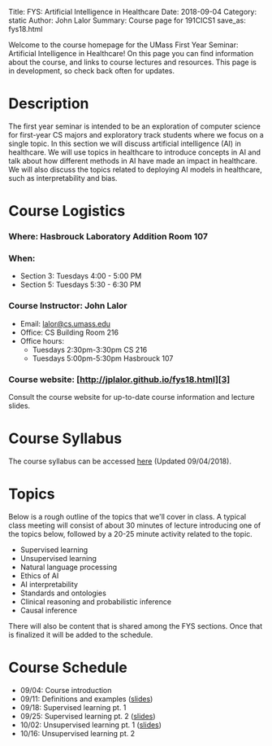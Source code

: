 Title: FYS: Artificial Intelligence in Healthcare
Date: 2018-09-04
Category: static
Author: John Lalor
Summary: Course page for 191CICS1
save_as: fys18.html

Welcome to the course homepage for the UMass First Year Seminar: Artificial Intelligence in Healthcare! On this page you can find information about the course, and links to course lectures and resources. This page is in development, so check back often for updates.

# Description
The first year seminar is intended to be an exploration of computer science for first-year CS majors and exploratory track students where we focus on a single topic. In this section we will discuss artificial intelligence (AI) in healthcare. We will use topics in healthcare to introduce concepts in AI and talk about how different methods in AI have made an impact in healthcare. We will also discuss the topics related to deploying AI models in healthcare, such as interpretability and bias.

# Course Logistics
### Where: Hasbrouck Laboratory Addition Room 107

### When:

- Section 3: Tuesdays 4:00 - 5:00 PM
- Section 5: Tuesdays 5:30 - 6:30 PM

### Course Instructor: John Lalor

- Email: lalor@cs.umass.edu
- Office: CS Building Room 216
- Office hours:
    - Tuesdays 2:30pm-3:30pm CS 216
    - Tuesdays 5:00pm-5:30pm Hasbrouck 107

### Course website: [http://jplalor.github.io/fys18.html][3]

Consult the course website for up-to-date course information and lecture slides.


# Course Syllabus
The course syllabus can be accessed [here][4] (Updated 09/04/2018).

# Topics
Below is a rough outline of the topics that we'll cover in class. A typical class meeting will consist of about 30 minutes of lecture introducing one of the topics below, followed by a 20-25 minute activity related to the topic.

- Supervised learning
- Unsupervised learning
- Natural language processing 
- Ethics of AI 
- AI interpretability
- Standards and ontologies
- Clinical reasoning and probabilistic inference
- Causal inference

There will also be content that is shared among the FYS sections. Once that is finalized it will be added to the schedule.

# Course Schedule

- 09/04: Course introduction 
- 09/11: Definitions and examples ([slides][5])
- 09/18: Supervised learning pt. 1 
- 09/25: Supervised learning pt. 2 ([slides][6])
- 10/02: Unsupervised learning pt. 1 ([slides][7])
- 10/16: Unsupervised learning pt. 2

[1]:http://www.umass.edu/registrar
[2]:http://www.umass.edu/registrar/sites/default/files/academicregs.pdf
[3]:http://jplalor.github.io/fys18.html
[4]:http://jplalor.github.io/pdfs/fys18_syllabus.pdf
[5]:http://jplalor.github.io/pdfs/aihc_09_11.pdf
[6]:http://jplalor.github.io/pdfs/aihc_09_25.pdf
[7]:http://jplalor.github.io/pdfs/aihc_10_02.pdf